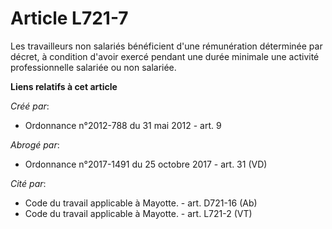 # Article L721-7

Les travailleurs non salariés bénéficient d'une rémunération déterminée par décret, à condition d'avoir exercé pendant une
durée minimale une activité professionnelle salariée ou non salariée.

**Liens relatifs à cet article**

_Créé par_:

  - Ordonnance n°2012-788 du 31 mai 2012 - art. 9

_Abrogé par_:

  - Ordonnance n°2017-1491 du 25 octobre 2017 - art. 31 (VD)

_Cité par_:

  - Code du travail applicable à Mayotte. - art. D721-16 (Ab)
  - Code du travail applicable à Mayotte. - art. L721-2 (VT)
